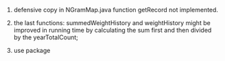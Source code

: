 1. defensive copy in NGramMap.java function getRecord not implemented.

2. the last functions: summedWeightHistory and weightHistory might be improved in running time by calculating the sum first and then divided by the yearTotalCount;

3. use package
